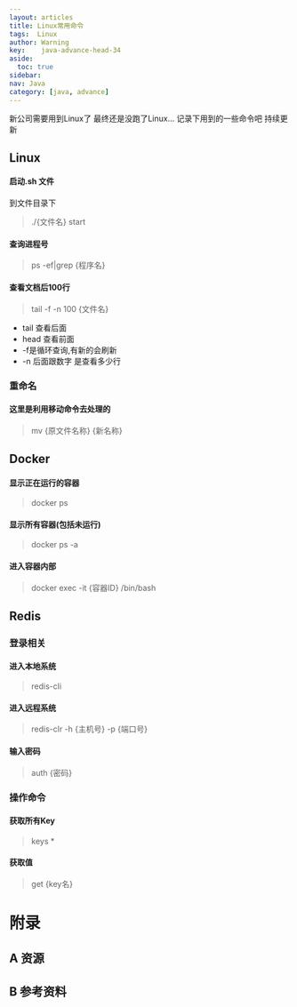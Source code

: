 ```yaml
---
layout: articles
title: Linux常用命令
tags:  Linux
author: Warning
key:    java-advance-head-34
aside:
  toc: true
sidebar:
nav: Java
category: [java, advance]
---
```


新公司需要用到Linux了
最终还是没跑了Linux...
记录下用到的一些命令吧
持续更新

<!--more-->


## Linux

#### 启动.sh 文件

到文件目录下
> ./{文件名} start

#### 查询进程号
> ps -ef|grep {程序名}

#### 查看文档后100行
> tail -f -n 100 {文件名}

- tail 查看后面
- head 查看前面
- -f是循环查询,有新的会刷新
- -n 后面跟数字 是查看多少行

### 重命名
#### 这里是利用移动命令去处理的

> mv {原文件名称} {新名称}

## Docker

#### 显示正在运行的容器
> docker ps

#### 显示所有容器(包括未运行)
> docker ps -a

#### 进入容器内部
> docker exec -it {容器ID} /bin/bash






## Redis

### 登录相关

#### 进入本地系统
> redis-cli

#### 进入远程系统
> redis-clr -h {主机号} -p {端口号}

#### 输入密码
> auth {密码}

### 操作命令

#### 获取所有Key
> keys *

#### 获取值
> get {key名}


# 附录
## A 资源
## B 参考资料

